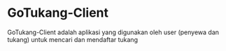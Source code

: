 # GoTukang-Client
GoTukang-Client adalah aplikasi yang digunakan oleh user (penyewa dan tukang) untuk mencari dan mendaftar tukang
